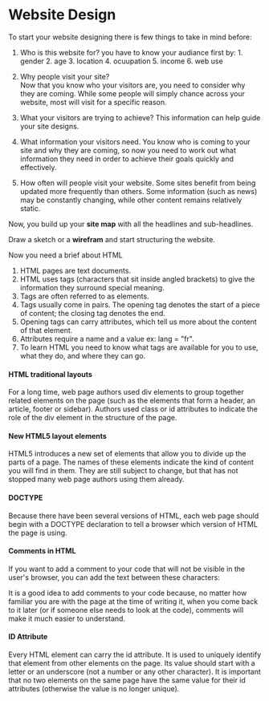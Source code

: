 # Website Design

To start your website designing there is few things to take in mind before:

  1. Who is this website for?
  you have to know your audiance first by:
    1. gender
    2. age
    3. location
    4. ocuupation
    5. income
    6. web use

 2. Why people visit your site?    
 Now that you know who your visitors are, you need to consider why they are coming. While some people will simply chance across your website, most will visit for a specific reason.

  3. What your visitors are trying to achieve? 
 This information can help guide your site designs.

 4. What information your visitors need.
 You know who is coming to your site and why they are coming, so now you need to work out what information they need in order to achieve their goals quickly and effectively. 

 5. How often will people visit your website.
 Some sites benefit from being updated more frequently than others. Some information (such as news) may be constantly changing, while other content remains relatively static. 


Now, you build up your **site map** with all the headlines and sub-headlines.

Draw a sketch or a **wirefram** and start structuring the website.


Now you need a brief about HTML 
 1. HTML pages are text documents.
 2. HTML uses tags (characters that sit inside angled brackets) to give the information they surround special meaning.
 3. Tags are often referred to as elements.
 4. Tags usually come in pairs. The opening tag denotes the start of a piece of content; the closing tag denotes the end.
 5. Opening tags can carry attributes, which tell us more about the content of that element.
 6. Attributes require a name and a value ex: lang = "fr".
 7. To learn HTML you need to know what tags are available for you to use, what they do, and where they can go.

#### HTML traditional layouts
For a long time, web page authors used div elements to group
together related elements on the page (such as the elements that form a
header, an article, footer or sidebar). Authors used class or id attributes
to indicate the role of the div element in the structure of the page.


#### New HTML5 layout elements
HTML5 introduces a new set of elements that allow you to divide up the
parts of a page. The names of these elements indicate the kind of content
you will find in them. They are still subject to change, but that has not
stopped many web page authors using them already.


#### DOCTYPE
Because there have been several versions of HTML, each web page should begin with a DOCTYPE declaration to tell a browser which version of HTML the page is using.


#### Comments in HTML
If you want to add a comment to your code that will not be visible in the user's browser, you can add the text between these characters:
<!-- comment goes here -->
It is a good idea to add comments to your code because, no matter how familiar you are with the page at the time of writing it, when you come back to it later (or if someone else needs to look at the code), comments will make it much easier to understand.


#### ID Attribute
Every HTML element can carry the id attribute. It is used to uniquely identify that element from other elements on the page. Its value should start with a letter or an underscore (not a number or any other character). It is important that no two elements on the same page have the same value for their id attributes (otherwise the value is no longer unique).

